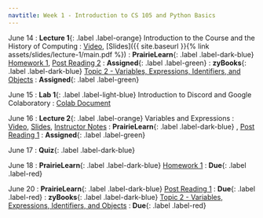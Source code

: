 ```yaml
---
navtitle: Week 1 - Introduction to CS 105 and Python Basics
---
```


June 14
: **Lecture 1**{: .label .label-orange} Introduction to the Course and the History of Computing
  : [Video](#), [Slides]({{ site.baseurl }}{% link assets/slides/lecture-1/main.pdf %})
: **PrairieLearn**{: .label .label-dark-blue}  [Homework 1](#), [Post Reading 2](#)
  : **Assigned**{: .label .label-green} 
: **zyBooks**{: .label .label-dark-blue} [Topic 2 - Variables, Expressions, Identifiers, and Objects](https://learn.zybooks.com/zybook/ILLINOISCS105Summer2021)
  : **Assigned**{: .label .label-green} 

June 15
: **Lab 1**{: .label .label-light-blue} Introduction to Discord and Google Colaboratory
  : [Colab Document](#)

June 16
: **Lecture 2**{: .label .label-orange} Variables and Expressions
  : [Video](#), [Slides](#), [Instructor Notes](#)
: **PrairieLearn**{: .label .label-dark-blue} [](#), [Post Reading 1](#)
  : **Assigned**{: .label .label-green} 

June 17
: **Quiz**{: .label .label-dark-blue}  

June 18
: **PrairieLearn**{: .label .label-dark-blue} [Homework 1](#)
  : **Due**{: .label .label-red} 

June 20
: **PrairieLearn**{: .label .label-dark-blue} [Post Reading 1](#)
  : **Due**{: .label .label-red} 
: **zyBooks**{: .label .label-dark-blue} [Topic 2 - Variables, Expressions, Identifiers, and Objects](#)
  : **Due**{: .label .label-red} 


